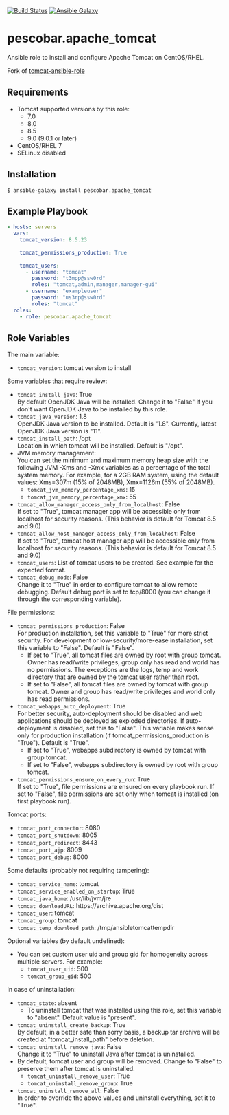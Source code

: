 [![Build Status](https://travis-ci.org/pescobar/ansible-role-apache-tomcat.svg?branch=master)](https://travis-ci.org/pescobar/ansible-role-apache-tomcat)
[![Ansible Galaxy](https://img.shields.io/badge/galaxy-pescobar.apache_tomcat-blue.svg)](https://galaxy.ansible.com/pescobar/apache_tomcat)

pescobar.apache_tomcat
===================

Ansible role to install and configure Apache Tomcat on CentOS/RHEL. 

Fork of [tomcat-ansible-role](https://galaxy.ansible.com/zaxos/tomcat-ansible-role)


Requirements
------------
* Tomcat supported versions by this role:
  * 7.0
  * 8.0
  * 8.5
  * 9.0 (9.0.1 or later)
* CentOS/RHEL 7
* SELinux disabled

Installation
------------
```
$ ansible-galaxy install pescobar.apache_tomcat
```

Example Playbook
----------------
```yaml
- hosts: servers
  vars:
    tomcat_version: 8.5.23
    
    tomcat_permissions_production: True
    
    tomcat_users:
      - username: "tomcat"
        password: "t3mpp@ssw0rd"
        roles: "tomcat,admin,manager,manager-gui"
      - username: "exampleuser"
        password: "us3rp@ssw0rd"
        roles: "tomcat"        
  roles:
    - role: pescobar.apache_tomcat
```

Role Variables
--------------
The main variable:
- `tomcat_version`: tomcat version to install

Some variables that require review:
- `tomcat_install_java`: True   
By default OpenJDK Java will be installed. Change it to "False" if you don't want OpenJDK Java to be installed by this role.
- `tomcat_java_version`: 1.8   
OpenJDK Java version to be installed. Default is "1.8". Currently, latest OpenJDK Java version is "11".
- `tomcat_install_path`: /opt   
Location in which tomcat will be installed. Default is "/opt".
- JVM memory management:   
You can set the minimum and maximum memory heap size with the following JVM -Xms and -Xmx variables as a percentage of the total system memory. For example, for a 2GB RAM system, using the default values: Xms=307m (15% of 2048MB), Xmx=1126m (55% of 2048MB).
  * `tomcat_jvm_memory_percentage_xms`: 15
  * `tomcat_jvm_memory_percentage_xmx`: 55   
- `tomcat_allow_manager_access_only_from_localhost`: False   
If set to "True", tomcat manager app will be accessible only from localhost for security reasons. (This behavior is default for Tomcat 8.5 and 9.0)
- `tomcat_allow_host_manager_access_only_from_localhost`: False   
If set to "True", tomcat host manager app will be accessible only from localhost for security reasons. (This behavior is default for Tomcat 8.5 and 9.0)
- `tomcat_users`: List of tomcat users to be created. See example for the expected format.
- `tomcat_debug_mode`: False   
Change it to "True" in order to configure tomcat to allow remote debugging. Default debug port is set to tcp/8000 (you can change it through the corresponding variable).

File permissions:
- `tomcat_permissions_production`: False  
For production installation, set this variable to "True" for more strict security. For development or low-security/more-ease installation, set this variable to "False". Default is "False".  
  * If set to "True", all tomcat files are owned by root with group tomcat. Owner has read/write privileges, group only has read and world has no permissions. The exceptions are the logs, temp and work directory that are owned by the tomcat user rather than root.  
  * If set to "False", all tomcat files are owned by tomcat with group tomcat. Owner and group has read/write privileges and world only has read permissions.
- `tomcat_webapps_auto_deployment`: True  
For better security, auto-deployment should be disabled and web applications should be deployed as exploded directories. If auto-deployment is disabled, set this to "False". This variable makes sense only for production installation (if tomcat_permissions_production is "True"). Default is "True".  
  * If set to "True", webapps subdirectory is owned by tomcat with group tomcat.
  * If set to "False", webapps subdirectory is owned by root with group tomcat.  
- `tomcat_permissions_ensure_on_every_run`: True  
If set to "True", file permissions are ensured on every playbook run. If set to "False", file permissions are set only when tomcat is installed (on first playbook run).

Tomcat ports:
- `tomcat_port_connector`: 8080
- `tomcat_port_shutdown`: 8005
- `tomcat_port_redirect`: 8443
- `tomcat_port_ajp`: 8009
- `tomcat_port_debug`: 8000

Some defaults (probably not requiring tampering):
- `tomcat_service_name`: tomcat
- `tomcat_service_enabled_on_startup`: True
- `tomcat_java_home`: /usr/lib/jvm/jre
- `tomcat_downloadURL`: https://<i></i>archive.apache.org/dist
- `tomcat_user`: tomcat
- `tomcat_group`: tomcat
- `tomcat_temp_download_path`: /tmp/ansibletomcattempdir

Optional variables (by default undefined):
- You can set custom user uid and group gid for homogeneity across multiple servers. For example:
  * `tomcat_user_uid`: 500
  * `tomcat_group_gid`: 500

In case of uninstallation:
- `tomcat_state`: absent
  * To uninstall tomcat that was installed using this role, set this variable to "absent". Default value is "present".
- `tomcat_uninstall_create_backup`: True   
By default, in a better safe than sorry basis, a backup tar archive will be created at "tomcat_install_path" before deletion.
- `tomcat_uninstall_remove_java`: False   
Change it to "True" to uninstall Java after tomcat is uninstalled.
- By default, tomcat user and group will be removed. Change to "False" to preserve them after tomcat is uninstalled.
  * `tomcat_uninstall_remove_user`: True
  * `tomcat_uninstall_remove_group`: True
- `tomcat_uninstall_remove_all`: False   
In order to override the above values and uninstall everything, set it to "True".
